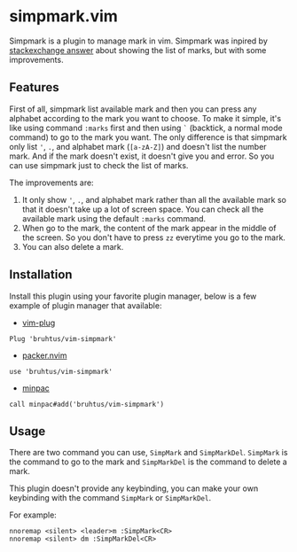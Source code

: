 # simpmark.vim

Simpmark is a plugin to manage mark in vim. Simpmark was inpired by [stackexchange answer](https://vi.stackexchange.com/a/9746) about showing the list of marks, but with some improvements.

## Features

First of all,  simpmark list available mark and then you can press any alphabet according to the mark you want to choose. To make it simple, it's like using command `:marks` first and then using `` ` `` (backtick, a normal mode command) to go to the mark you want. The only difference is that simpmark only list `'`, `.`, and alphabet mark (`[a-zA-Z]`) and doesn't list the number mark. And if the mark doesn't exist, it doesn't give you and error. So you can use simpmark just to check the list of marks.

The improvements are:
1. It only show `'`, `.`, and alphabet mark rather than all the available mark so that it doesn't take up a lot of screen space. You can check all the available mark using the default `:marks` command.
2. When go to the mark, the content of the mark appear in the middle of the screen. So you don't have to press `zz` everytime you go to the mark.
3. You can also delete a mark.

## Installation

Install this plugin using your favorite plugin manager, below is a few example of plugin manager that available:
- [vim-plug](https://github.com/junegunn/vim-plug)
```vim
Plug 'bruhtus/vim-simpmark'
```
- [packer.nvim](https://github.com/wbthomason/packer.nvim)
```vim
use 'bruhtus/vim-simpmark'
```
- [minpac](https://github.com/k-takata/minpac)
```vim
call minpac#add('bruhtus/vim-simpmark')
```
## Usage

There are two command you can use, `SimpMark` and `SimpMarkDel`. `SimpMark` is the command to go to the mark and `SimpMarkDel` is the command to delete a mark.

This plugin doesn't provide any keybinding, you can make your own keybinding with the command `SimpMark` or `SimpMarkDel`.

For example: <br>
```vim
nnoremap <silent> <leader>m :SimpMark<CR>
nnoremap <silent> dm :SimpMarkDel<CR>
```
